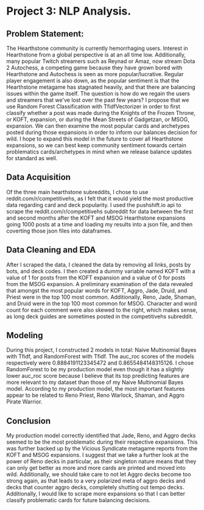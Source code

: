 # Project 3: NLP Analysis. 

## Problem Statement: 

The Hearthstone community is currently hemorrhaging users. Interest in Hearthstone from a global perspective is at an all time low. Additionally, many popular Twitch streamers such as Reynad or Amaz, now stream Dota 2 Autochess, a competing game because they have grown bored with Hearthstone and Autochess is seen as more popular/lucrative. Regular player engagement is also down, as the popular sentiment is that the Hearthstone metagame has stagnated heavily, and that there are balancing issues within the game itself. The question is how do we regain the users and streamers that we've lost over the past few years?  I propose that we use Random Forest Classification with TfidfVectorizer in order to first classify whether a post was made during the Knights of the Frozen Throne, or KOFT, expansion, or during the Mean Streets of Gadgetzan, or MSOG, expansion. We can then examine the most popular cards and archetypes posted during those expansions in order to inform our balances decision for wild. I hope to expand this model in the future to cover all Hearthstone expansions, so we can best keep community sentiment towards certain problematics cards/archetypes in mind when we release balance updates for standard as well.   

  
## Data Acquisition

Of the three main hearthstone subreddits, I chose to use reddit.com/r/competitivehs, as I felt that it would yield the most productive data regarding card and deck popularity. I used the pushshift.io api to scrape the reddit.com/r/competitivehs subreddit for data between the first and second months after the KOFT and MSOG Hearthstone expansions going 1000 posts at a time and loading my results into a json file, and then coverting those json files into dataframes.  

## Data Cleaning and EDA

After I scraped the data, I cleaned the data by removing all links, posts by bots, and deck codes. I then created a dummy variable named KOFT with a value of 1 for posts from the KOFT expansion and a value of 0 for posts from the MSOG expansion. A preliminary examination of the data revealed that amongst the most popular words for KOFT, Aggro, Jade, Druid, and Priest were in the top 100 most common. Additionally, Reno, Jade, Shaman, and Druid were in the top 100 most common for MSOG. Character and word count for each comment were also skewed to the right, which makes sense, as long deck guides are sometimes posted in the competitivehs subreddit.   


## Modeling

During this project, I constructed 2 models in total: Naive Multinomial Bayes with Tfidf, and  RandomForest with Tfidf. The auc_roc scores of the models respectively were 0.8884191123345472 and 0.8655484148315126. I chose RandomForest to be my production model even though it has a slightly lower auc_roc score because I believe that its top predicting features are more relevant to my dataset than those of my Naive Multinomial Bayes model. According to my production model, the most important features appear to be related to Reno Priest, Reno Warlock, Shaman, and Aggro Pirate Warrior. 


##  Conclusion
My production model correctly identified that Jade, Reno, and Aggro decks seemed to be the most problematic during their respective expansions. This was further backed up by the Vicious Syndicate metagame reports from the KOFT and MSOG expansions. I suggest that we take a further look at the power of Reno decks in particular, as their singleton nature means that they can only get better as more and more cards are printed and moved into wild. Additionally, we should take care to not let Aggro decks become too strong again, as that leads to a very polarized meta of aggro decks and decks that counter aggro decks, completely shutting out tempo decks. Additionally, I would like to scrape more expansions so that I can better classify problematic cards for future balancing decisions. 